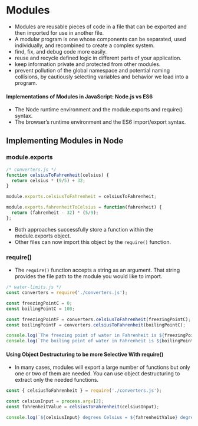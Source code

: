 # Modules
- Modules are reusable pieces of code in a file that can be exported and then imported for use in another file. 
- A modular program is one whose components can be separated, used individually, and recombined to create a complex system.
- find, fix, and debug code more easily.
- reuse and recycle defined logic in different parts of your application.
- keep information private and protected from other modules.
- prevent pollution of the global namespace and potential naming collisions, by cautiously selecting variables and behavior we load into a program.

#### Implementations of Modules in JavaScript: Node.js vs ES6
- The Node runtime environment and the module.exports and require() syntax.
- The browser’s runtime environment and the ES6 import/export syntax.

## Implementing Modules in Node
### module.exports
```js
/* converters.js */
function celsiusToFahrenheit(celsius) {
  return celsius * (9/5) + 32;
}

module.exports.celsiusToFahrenheit = celsiusToFahrenheit;

module.exports.fahrenheitToCelsius = function(fahrenheit) {
  return (fahrenheit - 32) * (5/9);
};
```
- Both approaches successfully store a function within the module.exports object.
- Other files can now import this object by the `require()` function.

### require()
- The `require()` function accepts a string as an argument. That string provides the file path to the module you would like to import.

```js
/* water-limits.js */
const converters = require('./converters.js');

const freezingPointC = 0;
const boilingPointC = 100;

const freezingPointF = converters.celsiusToFahrenheit(freezingPointC);
const boilingPointF = converters.celsiusToFahrenheit(boilingPointC);

console.log(`The freezing point of water in Fahrenheit is ${freezingPointF}`);
console.log(`The boiling point of water in Fahrenheit is ${boilingPointF}`);
```

#### Using Object Destructuring to be more Selective With require()
- In many cases, modules will export a large number of functions but only one or two of them are needed. You can use object destructuring to extract only the needed functions.

```js
const { celsiusToFahrenheit } = require('./converters.js');

const celsiusInput = process.argv[2]; 
const fahrenheitValue = celsiusToFahrenheit(celsiusInput);

console.log(`${celsiusInput} degrees Celsius = ${fahrenheitValue} degrees Fahrenheit`);
```
